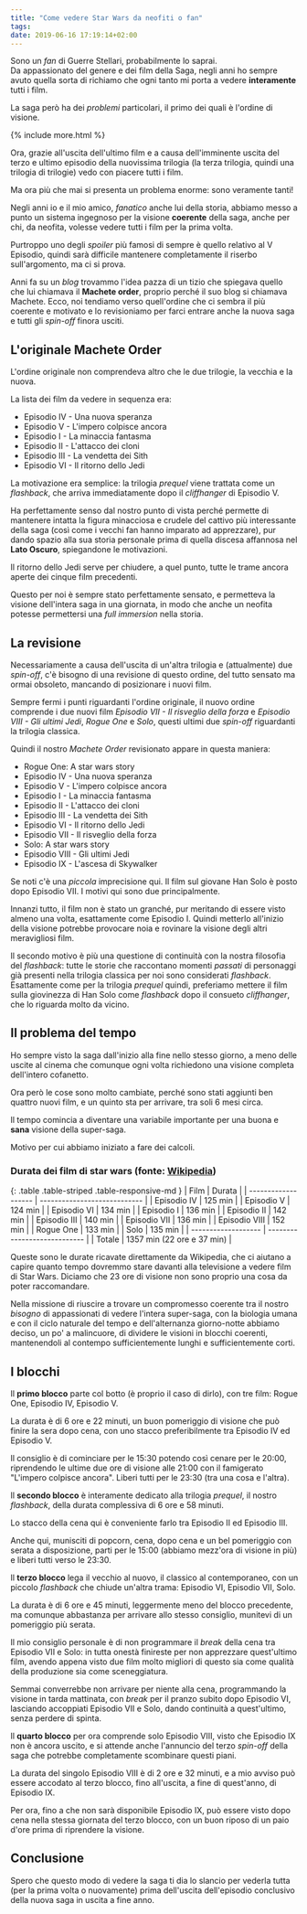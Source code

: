 ```yaml
---
title: "Come vedere Star Wars da neofiti o fan"
tags: 
date: 2019-06-16 17:19:14+02:00
---
```


Sono un *fan* di Guerre Stellari, probabilmente lo saprai.  
Da appassionato del genere e dei film della Saga, negli anni ho sempre avuto quella sorta di richiamo che ogni tanto mi porta a vedere **interamente** tutti i film.

La saga però ha dei *problemi* particolari, il primo dei quali è l'ordine di visione.

{% include more.html %}

Ora, grazie all'uscita dell'ultimo film e a causa dell'imminente uscita del terzo e ultimo episodio della nuovissima trilogia (la terza trilogia, quindi una trilogia di trilogie) vedo con piacere tutti i film.

Ma ora più che mai si presenta un problema enorme: sono veramente tanti!

Negli anni io e il mio amico, *fanatico* anche lui della storia, abbiamo messo a punto un sistema ingegnoso per la visione **coerente** della saga, anche per chi, da neofita, volesse vedere tutti i film per la prima volta.

Purtroppo uno degli *spoiler* più famosi di sempre è quello relativo al V Episodio, quindi sarà difficile mantenere completamente il riserbo sull'argomento, ma ci si prova.

Anni fa su un *blog* trovammo l'idea pazza di un tizio che spiegava quello che lui chiamava il **Machete order**, proprio perché il suo blog si chiamava Machete. Ecco, noi tendiamo verso quell'ordine che ci sembra il più coerente e motivato e lo revisioniamo per farci entrare anche la nuova saga e tutti gli *spin-off* finora usciti.

## L'originale Machete Order

L'ordine originale non comprendeva altro che le due trilogie, la vecchia e la nuova.

La lista dei film da vedere in sequenza era:

* Episodio IV - Una nuova speranza
* Episodio V - L'impero colpisce ancora
* Episodio I - La minaccia fantasma
* Episodio II - L'attacco dei cloni
* Episodio III - La vendetta dei Sith
* Episodio VI - Il ritorno dello Jedi

La motivazione era semplice: la trilogia *prequel* viene trattata come un *flashback*, che arriva immediatamente dopo il *cliffhanger* di Episodio V.

Ha perfettamente senso dal nostro punto di vista perché permette di mantenere intatta la figura minacciosa e crudele del cattivo più interessante della saga (così come i vecchi fan hanno imparato ad apprezzare), pur dando spazio alla sua storia personale prima di quella discesa affannosa nel **Lato Oscuro**, spiegandone le motivazioni.

Il ritorno dello Jedi serve per chiudere, a quel punto, tutte le trame ancora aperte dei cinque film precedenti.

Questo per noi è sempre stato perfettamente sensato, e permetteva la visione dell'intera saga in una giornata, in modo che anche un neofita potesse permettersi una *full immersion* nella storia.

## La revisione

Necessariamente a causa dell'uscita di un'altra trilogia e (attualmente) due *spin-off*, c'è bisogno di una revisione di questo ordine, del tutto sensato ma ormai obsoleto, mancando di posizionare i nuovi film.

Sempre fermi i punti riguardanti l'ordine originale, il nuovo ordine comprende i due nuovi film *Episodio VII - Il risveglio della forza* e *Episodio VIII - Gli ultimi Jedi*, *Rogue One* e *Solo*, questi ultimi due *spin-off* riguardanti la trilogia classica.

Quindi il nostro *Machete Order* revisionato appare in questa maniera:

* Rogue One: A star wars story
* Episodio IV - Una nuova speranza
* Episodio V - L'impero colpisce ancora
* Episodio I - La minaccia fantasma
* Episodio II - L'attacco dei cloni
* Episodio III - La vendetta dei Sith
* Episodio VI - Il ritorno dello Jedi
* Episodio VII - Il risveglio della forza
* Solo: A star wars story
* Episodio VIII - Gli ultimi Jedi
* Episodio IX - L'ascesa di Skywalker

Se noti c'è una *piccola* imprecisione qui. Il film sul giovane Han Solo è posto dopo Episodio VII. I motivi qui sono due principalmente.

Innanzi tutto, il film non è stato un granché, pur meritando di essere visto almeno una volta, esattamente come Episodio I. Quindi metterlo all'inizio della visione potrebbe provocare noia e rovinare la visione degli altri meravigliosi film.

Il secondo motivo è più una questione di continuità con la nostra filosofia del *flashback*: tutte le storie che raccontano momenti *passati* di personaggi già presenti nella trilogia classica per noi sono considerati *flashback*.  
Esattamente come per la trilogia *prequel* quindi, preferiamo mettere il film sulla giovinezza di Han Solo come *flashback* dopo il consueto *cliffhanger*, che lo riguarda molto da vicino.

## Il problema del tempo

Ho sempre visto la saga dall'inizio alla fine nello stesso giorno, a meno delle uscite al cinema che comunque ogni volta richiedono una visione completa dell'intero cofanetto.

Ora però le cose sono molto cambiate, perché sono stati aggiunti ben quattro nuovi film, e un quinto sta per arrivare, tra soli 6 mesi circa.

Il tempo comincia a diventare una variabile importante per una buona e **sana** visione della super-saga.

Motivo per cui abbiamo iniziato a fare dei calcoli.

### Durata dei film di star wars (fonte: [Wikipedia](https://it.wikipedia.org/wiki/Guerre_stellari))

{: .table .table-striped .table-responsive-md }
| Film                | Durata                       |
| ------------------- | ---------------------------- |
| Episodio IV         | 125 min                      |
| Episodio V          | 124 min                      |
| Episodio VI         | 134 min                      |
| Episodio I          | 136 min                      |
| Episodio II         | 142 min                      |
| Episodio III        | 140 min                      |
| Episodio VII        | 136 min                      |
| Episodio VIII       | 152 min                      |
| Rogue One           | 133 min                      |
| Solo                | 135 min                      |
| ------------------- | ---------------------------- |
| Totale              | 1357 min (22 ore e 37 min)   |

Queste sono le durate ricavate direttamente da Wikipedia, che ci aiutano a capire quanto tempo dovremmo stare davanti alla televisione a vedere film di Star Wars. Diciamo che 23 ore di visione non sono proprio una cosa da poter raccomandare.

Nella missione di riuscire a trovare un compromesso coerente tra il nostro *bisogno* di appassionati di vedere l'intera super-saga, con la biologia umana e con il ciclo naturale del tempo e dell'alternanza giorno-notte abbiamo deciso, un po' a malincuore, di dividere le visioni in blocchi coerenti, mantenendoli al contempo sufficientemente lunghi e sufficientemente corti.

## I blocchi

Il **primo blocco** parte col botto (è proprio il caso di dirlo), con tre film: Rogue One, Episodio IV, Episodio V.

La durata è di 6 ore e 22 minuti, un buon pomeriggio di visione che può finire la sera dopo cena, con uno stacco preferibilmente tra Episodio IV ed Episodio V.

Il consiglio è di cominciare per le 15:30 potendo così cenare per le 20:00, riprendendo le ultime due ore di visione alle 21:00 con il famigerato "L'impero colpisce ancora". Liberi tutti per le 23:30 (tra una cosa e l'altra).

Il **secondo blocco** è interamente dedicato alla trilogia *prequel*, il nostro *flashback*, della durata complessiva di 6 ore e 58 minuti.

Lo stacco della cena qui è conveniente farlo tra Episodio II ed Episodio III.

Anche qui, munisciti di popcorn, cena, dopo cena e un bel pomeriggio con serata a disposizione, parti per le 15:00 (abbiamo mezz'ora di visione in più) e liberi tutti verso le 23:30.

Il **terzo blocco** lega il vecchio al nuovo, il classico al contemporaneo, con un piccolo *flashback* che chiude un'altra trama: Episodio VI, Episodio VII, Solo.

La durata è di 6 ore e 45 minuti, leggermente meno del blocco precedente, ma comunque abbastanza per arrivare allo stesso consiglio, munitevi di un pomeriggio più serata.

Il mio consiglio personale è di non programmare il *break* della cena tra Episodio VII e Solo: in tutta onestà finireste per non apprezzare quest'ultimo film, avendo appena visto due film molto migliori di questo sia come qualità della produzione sia come sceneggiatura.

Semmai converrebbe non arrivare per niente alla cena, programmando la visione in tarda mattinata, con *break* per il pranzo subito dopo Episodio VI, lasciando accoppiati Episodio VII e Solo, dando continuità a quest'ultimo, senza perdere di spinta.

Il **quarto blocco** per ora comprende solo Episodio VIII, visto che Episodio IX non è ancora uscito, e si attende anche l'annuncio del terzo *spin-off* della saga che potrebbe completamente scombinare questi piani.

La durata del singolo Episodio VIII è di 2 ore e 32 minuti, e a mio avviso può essere accodato al terzo blocco, fino all'uscita, a fine di quest'anno, di Episodio IX.

Per ora, fino a che non sarà disponibile Episodio IX, può essere visto dopo cena nella stessa giornata del terzo blocco, con un buon riposo di un paio d'ore prima di riprendere la visione.

## Conclusione

Spero che questo modo di vedere la saga ti dia lo slancio per vederla tutta (per la prima volta o nuovamente) prima dell'uscita dell'episodio conclusivo della nuova saga in uscita a fine anno.

